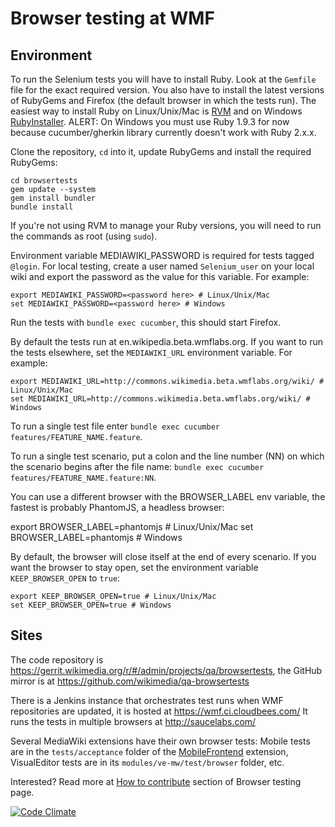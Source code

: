 # Browser testing at WMF

## Environment

To run the Selenium tests you will have to install Ruby. Look at the `Gemfile` file for the exact required version. You also have to install the latest versions of RubyGems and Firefox (the default browser in which the tests run). The easiest way to install Ruby on Linux/Unix/Mac is [RVM](https://rvm.io/) and on Windows [RubyInstaller](http://rubyinstaller.org/).
ALERT: On Windows you must use Ruby 1.9.3 for now because cucumber/gherkin library currently doesn't work with Ruby 2.x.x.

Clone the repository, `cd` into it, update RubyGems and install the required RubyGems:

    cd browsertests
    gem update --system
    gem install bundler
    bundle install

If you're not using RVM to manage your Ruby versions, you will need to run the commands as root (using `sudo`).

Environment variable MEDIAWIKI_PASSWORD is required for tests tagged `@login`. For local testing, create a user named `Selenium_user` on your local wiki and export the password as the value for this variable.
For example:

    export MEDIAWIKI_PASSWORD=<password here> # Linux/Unix/Mac
    set MEDIAWIKI_PASSWORD=<password here> # Windows

Run the tests with `bundle exec cucumber`, this should start Firefox.

By default the tests run at en.wikipedia.beta.wmflabs.org. If you want to run the tests elsewhere, set the `MEDIAWIKI_URL` environment variable. For example:

    export MEDIAWIKI_URL=http://commons.wikimedia.beta.wmflabs.org/wiki/ # Linux/Unix/Mac
    set MEDIAWIKI_URL=http://commons.wikimedia.beta.wmflabs.org/wiki/ # Windows

To run a single test file enter `bundle exec cucumber features/FEATURE_NAME.feature`.

To run a single test scenario, put a colon and the line number (NN) on which the scenario begins after the file name: `bundle exec cucumber features/FEATURE_NAME.feature:NN`.

You can use a different browser with the BROWSER_LABEL env variable, the fastest is probably PhantomJS, a headless browser:

  export BROWSER_LABEL=phantomjs # Linux/Unix/Mac
  set BROWSER_LABEL=phantomjs # Windows

By default, the browser will close itself at the end of every scenario. If you want the browser to stay open, set the environment variable `KEEP_BROWSER_OPEN` to `true`:

    export KEEP_BROWSER_OPEN=true # Linux/Unix/Mac
    set KEEP_BROWSER_OPEN=true # Windows

## Sites

The code repository is https://gerrit.wikimedia.org/r/#/admin/projects/qa/browsertests, the GitHub mirror is at https://github.com/wikimedia/qa-browsertests

There is a Jenkins instance that orchestrates test runs when WMF repositories are updated, it is hosted at https://wmf.ci.cloudbees.com/
It runs the tests in multiple browsers at http://saucelabs.com/

Several MediaWiki extensions have their own browser tests:
Mobile tests are in the `tests/acceptance` folder of the [MobileFrontend](https://github.com/wikimedia/mediawiki-extensions-MobileFrontend) extension,
VisualEditor tests are in its `modules/ve-mw/test/browser` folder, etc.

Interested? Read more at [How to contribute](http://www.mediawiki.org/wiki/QA/Browser_testing#How_to_contribute) section of Browser testing page.

[![Code Climate](https://codeclimate.com/badge.png)](https://codeclimate.com/github/wikimedia/qa-browsertests)
